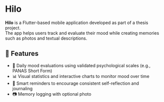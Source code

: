 # Hilo

**Hilo** is a Flutter-based mobile application developed as part of a thesis project.  
The app helps users track and evaluate their mood while creating memories such as photos and textual descriptions.

## 📱 Features

- 📝 Daily mood evaluations using validated psychological scales (e.g., PANAS Short Form)
- 📊 Visual statistics and interactive charts to monitor mood over time
- 🔔 Smart reminders to encourage consistent self-reflection and journaling
- 📷 Memory logging with optional photo
